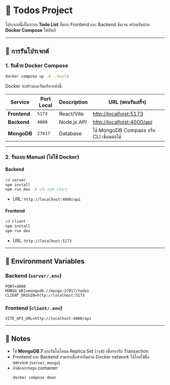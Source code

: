 # 📌 Todos Project

โปรเจกต์นี้เป็นระบบ **Todo List** ที่แยก Frontend และ Backend ชัดเจน พร้อมรันผ่าน **Docker Compose** ได้ทันที

---

## 🚀 การรันโปรเจกต์

### 1. รันด้วย Docker Compose
```bash
docker compose up -d --build
```
Docker จะสร้างและรันบริการดังนี้:

| Service  | Port Local | Description | URL (ตอนรันเสร็จ) |
|----------|-----------|-------------|--------------------|
| **Frontend** | `5173`     | React/Vite | [http://localhost:5173](http://localhost:5173) |
| **Backend**  | `4000`     | Node.js API | [http://localhost:4000/api](http://localhost:4000/api) |
| **MongoDB**  | `27017`    | Database   | ใช้ MongoDB Compass หรือ CLI เชื่อมต่อได้ |

---

### 2. รันแบบ Manual (ไม่ใช้ Docker)
#### Backend
```bash
cd server
npm install
npm run dev  # หรือ npm start
```
- URL: `http://localhost:4000/api`

#### Frontend
```bash
cd client
npm install
npm run dev
```
- URL: `http://localhost:5173`

---

## 🔑 Environment Variables

### Backend (`server/.env`)
```env
PORT=4000
MONGO_URI=mongodb://mongo:27017/todos
CLIENT_ORIGIN=http://localhost:5173
```

### Frontend (`client/.env`)
```env
VITE_API_URL=http://localhost:4000/api
```

---

## 📝 Notes
- ใช้ **MongoDB 7** และรันในโหมด Replica Set (`rs0`) เพื่อรองรับ Transaction
- Frontend และ Backend สามารถสื่อสารกันผ่าน Docker network ได้โดยใช้ชื่อ service (`server`, `mongo`)
- ถ้าต้องการหยุด container:  
  ```bash
  docker compose down
  ```

